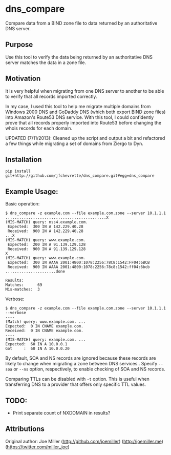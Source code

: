 dns_compare
==============
Compare data from a BIND zone file to data returned by an authoritative DNS server.

Purpose
-------
Use this tool to verify the data being returned by an authoritative DNS server matches
the data in a zone file.

Motivation
----------
It is very helpful when migrating from one DNS server to another to be able to
verify that all records imported correctly.

In my case, I used this tool to help me migrate multiple domains from
Windows 2000 DNS and GoDaddy DNS (which both export BIND zone files) into Amazon's
Route53 DNS service.  With this tool, I could confidently prove that all records
properly imported into Route53 before changing the whois records for each domain.

UPDATED (7/11/2013): Cleaned up the script and output a bit and refactored a few things while migrating
a set of domains from Ziergo to Dyn.

Installation
------------

    pip install git+http://github.com/jfchevrette/dns_compare.git#egg=dns_compare


Example Usage:
--------------
Basic operation:

    $ dns_compare -z example.com --file example.com.zone --server 10.1.1.1
    ............................................X
    (MIS-MATCH) query: nss4.example.com.
     Expected:  300 IN A 142.229.40.28
     Received:  900 IN A 142.229.40.28
    ...X
    (MIS-MATCH) query: www.example.com.
     Expected:  200 IN A 91.139.129.128
     Received:  900 IN A 91.139.129.128
    X
    (MIS-MATCH) query: www.example.com.
     Expected:  300 IN AAAA 2001:4800:1078:2256:78C8:1542:FF04:6BCB
     Received:  900 IN AAAA 2001:4800:1078:2256:78c8:1542:ff04:6bcb
    ......................done
    
    Results:
    Matches:      69
    Mis-matches:  3

Verbose:

    $ dns_compare -z example.com --file example.com.zone --server 10.1.1.1 --verbose
	----
	(Match) query: www.example.com. ...
	Expected:  0 IN CNAME example.com.
	Received:  0 IN CNAME example.com.
	----
	(MIS-MATCH) query: example.com. ...
	Expected:  60 IN A 10.0.0.1
	Got     :  60 IN A 10.0.0.20

By default, SOA and NS records are ignored because these records are likely
to change when migrating a zone between DNS services..  Specify `--soa` or `--ns` option,
respectively, to enable checking of SOA and NS records.

Comparing TTLs can be disabled with `-t` option. This is useful when transferring DNS to a provider
that offers only specific TTL values.

TODO:
-----
- Print separate count of NXDOMAIN in results?

Attributions
------
Original author: Joe Miller (http://github.com/joemiller) (http://joemiller.me) (https://twitter.com/miller_joe)

